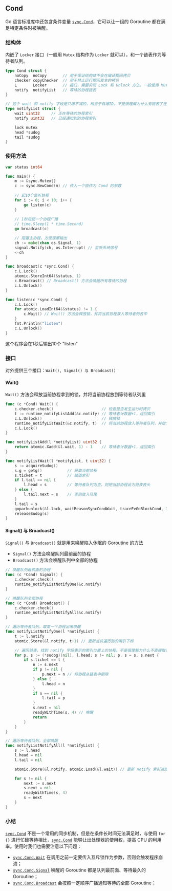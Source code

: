 ## Cond

Go 语言标准库中还包含条件变量 [`sync.Cond`](https://draveness.me/golang/tree/sync.Cond)，它可以让一组的 Goroutine 都在满足特定条件时被唤醒。



### 结构体

内嵌了 `Locker` 接口（一般用 `Mutex` 结构作为 `Locker` 就可以），和一个链表作为等待者队列。

```go
type Cond struct {
    noCopy  noCopy       // 用于保证结构体不会在编译期间拷贝
    checker copyChecker  // 用于禁止运行期间发生的拷贝
    L       Locker       // 接口，需要实现 Lock 和 Unlock 方法，一般使用 Mutex 作为 Locker 即可
    notify  notifyList   // 等待的协程链表
}

// 这个 wait 和 notify 字段是只增不减的，相当于自增ID。不是很理解为什么有链表了还需要索引
type notifyList struct {
    wait uint32     // 正在等待的协程索引
    notify uint32   // 已经通知到的协程索引

    lock mutex
    head *sudog
    tail *sudog
}
```



### 使用方法

```go
var status int64

func main() {
    m := &sync.Mutex{}
    c := sync.NewCond(m) // 传入一个锁作为 Cond 的参数
  
    // 起10个监听协程
    for i := 0; i < 10; i++ {
        go listen(c)
    }
    
    // 1秒后起一个协程广播
    // time.Sleep(1 * time.Second)
    go broadcast(c)

    // 阻塞主协程，方便观察输出
    ch := make(chan os.Signal, 1)
    signal.Notify(ch, os.Interrupt) // 监听系统信号
    <-ch
}

func broadcast(c *sync.Cond) {
    c.L.Lock()
    atomic.StoreInt64(&status, 1)
    c.Broadcast() // Broadcast() 方法会唤醒所有等待的协程
    c.L.Unlock()
}

func listen(c *sync.Cond) {
    c.L.Lock()
    for atomic.LoadInt64(&status) != 1 {
        c.Wait() // Wait() 方法会释放锁，并将当前协程放入等待者列表中
    }
    fmt.Println("listen")
    c.L.Unlock()
}
```

这个程序会在1秒后输出10个 "listen"



### 接口 

对外提供三个接口：`Wait(), Signal() 与 Broadcast()`



#### Wait()

`Wait()` 方法会释放当前协程拿到的锁，并将当前协程放到等待者队列里

```go
func (c *Cond) Wait() {
    c.checker.check()                     // 检查是否发生运行时拷贝
    t := runtime_notifyListAdd(&c.notify) // 等待者计数器+1，返回索引
    c.L.Unlock()                          // 释放锁
    runtime_notifyListWait(&c.notify, t)  // 将当前协程放入等待者队列，并给它记上索引
    c.L.Lock()
}

func notifyListAdd(l *notifyList) uint32 {
    return atomic.Xadd(&l.wait, 1) - 1    // 等待者计数器+1，返回索引
}

func notifyListWait(l *notifyList, t uint32) {
    s := acquireSudog() 
    s.g = getg()           // 获取当前协程
    s.ticket = t           // 赋值索引
    if l.tail == nil {
        l.head = s         // 等待者队列为空，则把当前协程设为链表表头
    } else {
        l.tail.next = s    // 否则放入队尾
    }
    l.tail = s
    goparkunlock(&l.lock, waitReasonSyncCondWait, traceEvGoBlockCond, 3) // 休眠当前协程，让出当前处理器的使用权并等待调度器的唤醒
    releaseSudog(s)
}
```



#### Signal() 与 Broadcast()

`Signal()` 与 `Broadcast()` 就是用来唤醒陷入休眠的 Goroutine 的方法

- `Signal()` 方法会唤醒队列最前面的协程
- `Broadcast()` 方法会唤醒队列中全部的协程

```go
// 唤醒队列最前面的协程
func (c *Cond) Signal() {
    c.checker.check()
    runtime_notifyListNotifyOne(&c.notify)
}

// 唤醒队列全部协程
func (c *Cond) Broadcast() {
    c.checker.check()
    runtime_notifyListNotifyAll(&c.notify)
}

// 遍历等待者队列，取第一个协程出来唤醒
func notifyListNotifyOne(l *notifyList) {
    t := l.notify
    atomic.Store(&l.notify, t+1) // 更新当前遍历到的索引下标

    // 遍历链表，找到 notify 字段表示的索引位置上的协程。不是很理解为什么不直接取表头元素
    for p, s := (*sudog)(nil), l.head; s != nil; p, s = s, s.next {
        if s.ticket == t {
            n := s.next
            if p != nil {
                p.next = n // 将协程从链表中剔除
            } else {
                l.head = n
            }
            if n == nil {
                l.tail = p
            }
            s.next = nil
            readyWithTime(s, 4) // 唤醒
            return
        }
    }
}

// 遍历等待者队列，全部唤醒
func notifyListNotifyAll(l *notifyList) {
    s := l.head
    l.head = nil
    l.tail = nil

    atomic.Store(&l.notify, atomic.Load(&l.wait)) // 更新 notify 索引进度

    for s != nil {
        next := s.next
        s.next = nil
        readyWithTime(s, 4)
        s = next
    }
}
```



### 小结

[`sync.Cond`](https://draveness.me/golang/tree/sync.Cond) 不是一个常用的同步机制，但是在条件长时间无法满足时，与使用 `for {}` 进行忙碌等待相比，[`sync.Cond`](https://draveness.me/golang/tree/sync.Cond) 能够让出处理器的使用权，提高 CPU 的利用率。使用时我们也需要注意以下问题：

- [`sync.Cond.Wait`](https://draveness.me/golang/tree/sync.Cond.Wait) 在调用之前一定要传入互斥锁作为参数，否则会触发程序崩溃；
- [`sync.Cond.Signal`](https://draveness.me/golang/tree/sync.Cond.Signal) 唤醒的 Goroutine 都是队列最前面、等待最久的 Goroutine；
- [`sync.Cond.Broadcast`](https://draveness.me/golang/tree/sync.Cond.Broadcast) 会按照一定顺序广播通知等待的全部 Goroutine；

